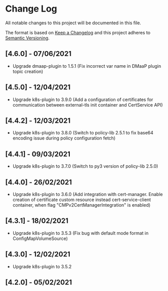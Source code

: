# Change Log
All notable changes to this project will be documented in this file.

The format is based on [Keep a Changelog](http://keepachangelog.com/)
and this project adheres to [Semantic Versioning](http://semver.org/).

## [4.6.0] - 07/06/2021 
* Upgrade dmaap-plugin to 1.5.1 (Fix incorrect var name in DMaaP plugin topic creation)

## [4.5.0] - 12/04/2021 
* Upgrade k8s-plugin to 3.9.0 (Add a configuration of certificates for communication between 
 external-tls init container and CertService API)

## [4.4.2] - 12/03/2021 
* Upgrade k8s-plugin to 3.8.0 (Switch to policy-lib 2.5.1 to fix base64 encoding issue during policy 
 configuration fetch)

## [4.4.1] - 09/03/2021 
* Upgrade k8s-plugin to 3.7.0 (Switch to py3 version of policy-lib 2.5.0)

## [4.4.0] - 26/02/2021 
* Upgrade k8s-plugin to 3.6.0 (Add integration with cert-manager. Enable creation of certificate custom resource
 instead cert-service-client container, when flag "CMPv2CertManagerIntegration" is enabled)

## [4.3.1] - 18/02/2021 
* Upgrade k8s-plugin to 3.5.3 (Fix bug with default mode format in ConfigMapVolumeSource)

## [4.3.0] - 12/02/2021 
* Upgrade k8s-plugin to 3.5.2

## [4.2.0] - 05/02/2021      
